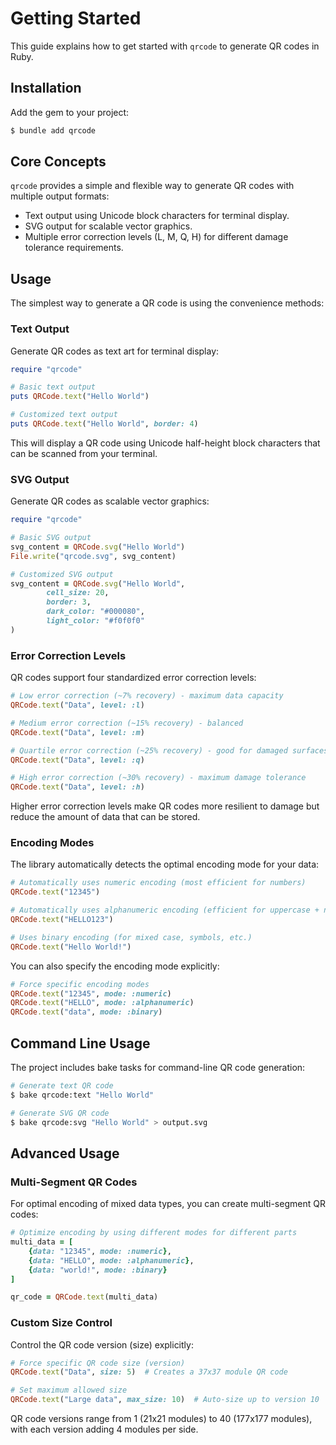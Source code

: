 # Getting Started

This guide explains how to get started with `qrcode` to generate QR codes in Ruby.

## Installation

Add the gem to your project:

```bash
$ bundle add qrcode
```

## Core Concepts

`qrcode` provides a simple and flexible way to generate QR codes with multiple output formats:

- Text output using Unicode block characters for terminal display.
- SVG output for scalable vector graphics.
- Multiple error correction levels (L, M, Q, H) for different damage tolerance requirements.

## Usage

The simplest way to generate a QR code is using the convenience methods:

### Text Output

Generate QR codes as text art for terminal display:

```ruby
require "qrcode"

# Basic text output
puts QRCode.text("Hello World")

# Customized text output
puts QRCode.text("Hello World", border: 4)
```

This will display a QR code using Unicode half-height block characters that can be scanned from your terminal.

### SVG Output

Generate QR codes as scalable vector graphics:

```ruby
require "qrcode"

# Basic SVG output
svg_content = QRCode.svg("Hello World")
File.write("qrcode.svg", svg_content)

# Customized SVG output
svg_content = QRCode.svg("Hello World", 
		cell_size: 20, 
		border: 3,
		dark_color: "#000080",
		light_color: "#f0f0f0"
)
```

### Error Correction Levels

QR codes support four standardized error correction levels:

```ruby
# Low error correction (~7% recovery) - maximum data capacity
QRCode.text("Data", level: :l)

# Medium error correction (~15% recovery) - balanced
QRCode.text("Data", level: :m)

# Quartile error correction (~25% recovery) - good for damaged surfaces
QRCode.text("Data", level: :q)

# High error correction (~30% recovery) - maximum damage tolerance
QRCode.text("Data", level: :h)
```

Higher error correction levels make QR codes more resilient to damage but reduce the amount of data that can be stored.

### Encoding Modes

The library automatically detects the optimal encoding mode for your data:

```ruby
# Automatically uses numeric encoding (most efficient for numbers)
QRCode.text("12345")

# Automatically uses alphanumeric encoding (efficient for uppercase + numbers)
QRCode.text("HELLO123")

# Uses binary encoding (for mixed case, symbols, etc.)
QRCode.text("Hello World!")
```

You can also specify the encoding mode explicitly:

```ruby
# Force specific encoding modes
QRCode.text("12345", mode: :numeric)
QRCode.text("HELLO", mode: :alphanumeric)  
QRCode.text("data", mode: :binary)
```

## Command Line Usage

The project includes bake tasks for command-line QR code generation:

```bash
# Generate text QR code
$ bake qrcode:text "Hello World"

# Generate SVG QR code
$ bake qrcode:svg "Hello World" > output.svg
```

## Advanced Usage

### Multi-Segment QR Codes

For optimal encoding of mixed data types, you can create multi-segment QR codes:

```ruby
# Optimize encoding by using different modes for different parts
multi_data = [
	{data: "12345", mode: :numeric},
	{data: "HELLO", mode: :alphanumeric}, 
	{data: "world!", mode: :binary}
]

qr_code = QRCode.text(multi_data)
```

### Custom Size Control

Control the QR code version (size) explicitly:

```ruby
# Force specific QR code size (version)
QRCode.text("Data", size: 5)  # Creates a 37x37 module QR code

# Set maximum allowed size
QRCode.text("Large data", max_size: 10)  # Auto-size up to version 10
```

QR code versions range from 1 (21x21 modules) to 40 (177x177 modules), with each version adding 4 modules per side.
